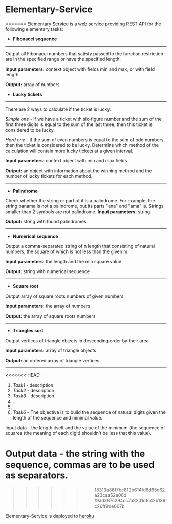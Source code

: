 # Elementary-Service


=======
     Elementary Service is a web service providing REST API for the following elementary tasks:

- **Fibonacci sequence**

------------

Output all Fibonacci numbers that satisfy passed to the function restriction : are in the specified range
  or have the specified length.
  
  **Input parameters:** context object with fields min and max, or with field length
  
  **Output:** array of numbers
- **Lucky tickets**

------------
 There are 2 ways to calculate if the ticket is lucky:
 
  *Simple one* - if we have a ticket with six-figure number and the sum of the first three digits is equal to the sum of the last three, then this ticket is considered to be lucky.
  
  *Hard one* - if the sum of even numbers is equal to the sum of odd numbers,
  then the ticket is considered to be lucky.
  Determine which method of the calculation will contain more lucky tickets at a given interval.
  
 **Input parameters:** context object with min and max fields
 
  **Output:** an object with information about the winning method and the number of lucky tickets for each method.

------------


-  **Palindrome**

Check whether the string or part of it is a palindrome. For example, the string panama is not a palindrome, but its parts "ana" and "ama" is. Strings smaller than 2 symbols are not palindrome.
  **Input parameters:** string
  
  **Output:** string with found palindromes

------------


-  **Numerical sequence**

Output a comma-separated string of n length that consisting of natural
numbers, the square of which is not less than the given m.

**Input parameters:** the length and the min square value

**Output:** string with numerical sequence

------------


- **Square root**

Output array of square roots numbers of given numbers

**Input parameters:** the array of numbers

**Output:** the array of square roots numbers

------------


-  **Triangles sort**

Output vertices of triangle objects in descending order by their area.

**Input parameters:** array of triangle objects

 **Output:** an ordered array of triangle vertices

------------



<<<<<<< HEAD
1. _Task1_ - description
2. _Task2_ - description
3. _Task3_ - description
4. ...
5.
6. _Task6_ - The objective is to build the sequence of natural digits given the length of the sequence and minimal value.

Input data - the length itself and the value of the minimum (the sequence of squares (the meaning of each digit) shouldn't be less that this value).

Output data - the string with the sequence, commas are to be used as separators.
=======
>>>>>>> 18313a86f7bc812b614fd8d65c62a23caa52e06d
>>>>>>> f9ad387c294cc7a8231dfc42b139c26ff9de007b

Elementary-Service is deployed to [heroku](https://www.heroku.com/)